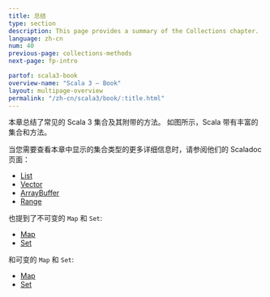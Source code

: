 ```yaml
---
title: 总结 
type: section
description: This page provides a summary of the Collections chapter.
language: zh-cn
num: 40
previous-page: collections-methods
next-page: fp-intro

partof: scala3-book
overview-name: "Scala 3 — Book"
layout: multipage-overview
permalink: "/zh-cn/scala3/book/:title.html"
---
```



本章总结了常见的 Scala 3 集合及其附带的方法。
如图所示，Scala 带有丰富的集合和方法。

当您需要查看本章中显示的集合类型的更多详细信息时，请参阅他们的 Scaladoc 页面：

- [List](https://www.scala-lang.org/api/current/scala/collection/immutable/List.html)
- [Vector](https://www.scala-lang.org/api/current/scala/collection/immutable/Vector.html)
- [ArrayBuffer](https://www.scala-lang.org/api/current/scala/collection/mutable/ArrayBuffer.html)
- [Range](https://www.scala-lang.org/api/current/scala/collection/immutable/Range.html)

也提到了不可变的 `Map` 和 `Set`:

- [Map](https://www.scala-lang.org/api/current/scala/collection/immutable/Map.html)
- [Set](https://www.scala-lang.org/api/current/scala/collection/immutable/Set.html)

和可变的 `Map` 和 `Set`:

- [Map](https://www.scala-lang.org/api/current/scala/collection/mutable/Map.html)
- [Set](https://www.scala-lang.org/api/current/scala/collection/mutable/Set.html)



